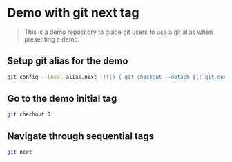 # Demo with git next tag

> This is a demo repository to guide git users to use a git alias when
> presenting a demo.

## Setup git alias for the demo

```bash
git config --local alias.next '!f() { git checkout --detach $((`git describe --tags` + 1)) 2> /dev/null || echo "git next: the end of the demo"; }; f'
```

## Go to the demo initial tag

```bash
git chechout 0
```

## Navigate through sequential tags

```bash
git next
```

